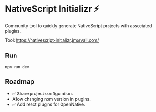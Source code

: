 # NativeScript Initializr ⚡

Community tool to quickly generate NativeScript projects with associated plugins.

Tool: https://nativescript-initializr.jmarvall.com/

## Run

```
npm run dev
```

## Roadmap
- ✅  Share project configuration.
- Allow changing npm version in plugins.
- ✅ Add react plugins for OpenNative.